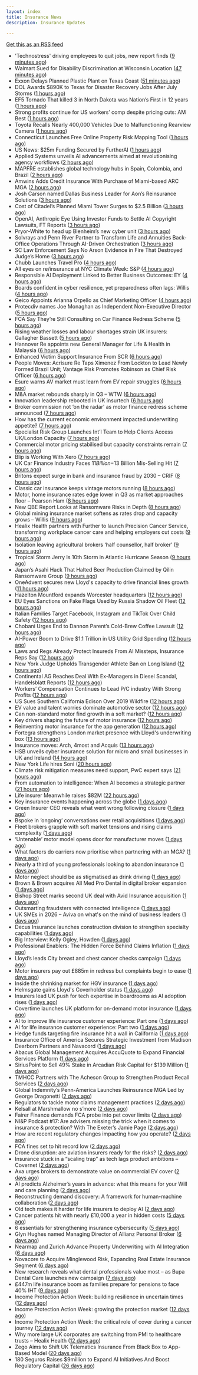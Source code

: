 ```yaml
---
layout: index
title: Insurance News
description: Insurance Updates

---
```


[Get this as an RSS feed](/insurance.rss)

<!-- news_marker starts -->
- 'Technostress' driving employees to quit jobs, new report finds ([9 minutes ago](https://www.insurancebusinessmag.com/uk/business-strategy/technostress-driving-employees-to-quit-jobs-new-report-finds-552392.aspx))
- Walmart Sued for Disability Discrimination at Wisconsin Location ([47 minutes ago](https://www.insurancejournal.com/news/midwest/2025/10/08/843127.htm))
- Exxon Delays Planned Plastic Plant on Texas Coast ([51 minutes ago](https://www.insurancejournal.com/news/southcentral/2025/10/08/843123.htm))
- DOL Awards $890K to Texas for Disaster Recovery Jobs After July Storms ([1 hours ago](https://www.insurancejournal.com/news/southcentral/2025/10/08/843120.htm))
- EF5 Tornado That killed 3 in North Dakota was Nation’s First in 12 years ([1 hours ago](https://www.insurancejournal.com/news/midwest/2025/10/08/843117.htm))
- Strong profits continue for US workers’ comp despite pricing cuts: AM Best ([1 hours ago](https://www.reinsurancene.ws/strong-profits-continue-for-us-workers-comp-despite-pricing-cuts-am-best/))
- Toyota Recalls Nearly 400,000 Vehicles Due to Malfunctioning Rearview Camera ([1 hours ago](https://www.insurancejournal.com/news/national/2025/10/08/843113.htm))
- Connecticut Launches Free Online Property Risk Mapping Tool ([1 hours ago](https://www.insurancejournal.com/news/east/2025/10/08/843106.htm))
- US News: $25m Funding Secured by FurtherAI ([1 hours ago](https://insurance-edge.net/2025/10/08/us-news-25m-funding-secured-by-furtherai/))
- Applied Systems unveils AI advancements aimed at revolutionising agency workflows ([2 hours ago](https://www.reinsurancene.ws/applied-systems-unveils-ai-advancements-aimed-at-revolutionising-agency-workflows/))
- MAPFRE establishes global technology hubs in Spain, Colombia, and Brazil ([2 hours ago](https://www.reinsurancene.ws/mapfre-establishes-global-technology-hubs-in-spain-colombia-and-brazil/))
- Amwins Adds Credit Insurance With Purchase of Miami-based ARC MGA ([2 hours ago](https://www.insurancejournal.com/news/southeast/2025/10/08/843095.htm))
- Josh Carson named Dallas Business Leader for Aon’s Reinsurance Solutions ([3 hours ago](https://www.reinsurancene.ws/josh-carson-named-dallas-business-leader-for-aons-reinsurance-solutions/))
- Cost of Citadel’s Planned Miami Tower Surges to $2.5 Billion ([3 hours ago](https://www.insurancejournal.com/news/southeast/2025/10/08/843091.htm))
- OpenAI, Anthropic Eye Using Investor Funds to Settle AI Copyright Lawsuits, FT Reports ([3 hours ago](https://www.insurancejournal.com/news/national/2025/10/08/843087.htm))
- Pryor-White to head up Blenheim’s new cyber unit ([3 hours ago](https://www.reinsurancene.ws/pryor-white-to-head-up-blenheims-new-cyber-unit/))
- Solvrays and Penn River Partner to Transform Life and Annuities Back-Office Operations Through AI-Driven Orchestration ([3 hours ago](https://www.insurtechinsights.com/solvrays-and-penn-river-partner-to-transform-life-and-annuities-back-office-operations-through-ai-driven-orchestration/))
- SC Law Enforcement Says No Arson Evidence in Fire That Destroyed Judge’s Home ([3 hours ago](https://www.insurancejournal.com/news/southeast/2025/10/08/843081.htm))
- Chubb Launches Travel Pro ([4 hours ago](https://insurance-edge.net/2025/10/08/chubb-launches-travel-pro/))
- All eyes on re/insurance at NYC Climate Week: S&P ([4 hours ago](https://www.reinsurancene.ws/all-eyes-on-re-insurance-at-nyc-climate-week-sp/))
- Responsible AI Deployment Linked to Better Business Outcomes: EY ([4 hours ago](https://www.insurancejournal.com/news/national/2025/10/08/843072.htm))
- Boards confident in cyber resilience, yet preparedness often lags: Willis ([4 hours ago](https://www.reinsurancene.ws/boards-confident-in-cyber-resilience-yet-preparedness-often-lags-willis/))
- Geico Appoints Arianna Orpello as Chief Marketing Officer ([4 hours ago](https://www.insurtechinsights.com/geico-appoints-arianna-orpello-as-chief-marketing-officer/))
- Protecdiv names Joe Monaghan as Independent Non-Executive Director ([5 hours ago](https://www.reinsurancene.ws/protecdiv-names-joe-monaghan-as-independent-non-executive-director/))
- FCA Say They’re Still Consulting on Car Finance Redress Scheme ([5 hours ago](https://insurance-edge.net/2025/10/08/fca-say-theyre-still-consulting-on-car-finance-redress-scheme/))
- Rising weather losses and labour shortages strain UK insurers: Gallagher Bassett ([5 hours ago](https://www.reinsurancene.ws/rising-weather-losses-and-labour-shortages-strain-uk-insurers-gallagher-bassett/))
- Hannover Re appoints new General Manager for Life & Health in Malaysia ([6 hours ago](https://www.reinsurancene.ws/hannover-re-appoints-new-general-manager-for-life-health-in-malaysia/))
- Enhanced Victim Support Insurance From SCR ([6 hours ago](https://insurance-edge.net/2025/10/08/enhanced-victim-support-insurance-from-scr/))
- People Moves: Acrisure Re Taps Ximenez From Lockton to Lead Newly Formed Brazil Unit; Vantage Risk Promotes Robinson as Chief Risk Officer ([6 hours ago](https://www.insurancejournal.com/news/international/2025/10/08/843060.htm))
- Esure warns AV market must learn from EV repair struggles ([6 hours ago](https://www.postonline.co.uk/market-access/motor/7959108/esure-warns-av-market-must-learn-from-ev-repair-struggles))
- M&A market rebounds sharply in Q3 – WTW ([6 hours ago](https://www.insurancebusinessmag.com/uk/news/mergers-acquisitions/manda-market-rebounds-sharply-in-q3--wtw-552333.aspx))
- Innovation leadership rebooted in UK insurtech ([6 hours ago](https://www.insurancebusinessmag.com/uk/news/technology/innovation-leadership-rebooted-in-uk-insurtech-552330.aspx))
- Broker commission not ‘on the radar’ as motor finance redress scheme announced ([7 hours ago](https://www.postonline.co.uk/news/7959192/broker-commission-not-%E2%80%98on-the-radar%E2%80%99-as-motor-finance-redress-scheme-announced))
- How has the current economic environment impacted underwriting appetite? ([7 hours ago](https://www.insurancebusinessmag.com/uk/tv/how-has-the-current-economic-environment-impacted-underwriting-appetite-552328.aspx))
- Specialist Risk Group Launches Int’l Team to Help Clients Access UK/London Capacity ([7 hours ago](https://www.insurancejournal.com/news/international/2025/10/08/843057.htm))
- Commercial motor pricing stabilised but capacity constraints remain ([7 hours ago](https://www.postonline.co.uk/commercial/7959083/commercial-motor-pricing-stabilised-but-capacity-constraints-remain))
- Blip is Working With Xero ([7 hours ago](https://insurance-edge.net/2025/10/08/blip-is-working-with-xero/))
- UK Car Finance Industry Faces $11 Billion-$13 Billion Mis-Selling Hit ([7 hours ago](https://www.insurancejournal.com/news/international/2025/10/08/843047.htm))
- Britons expect surge in bank and insurance fraud by 2030 – CRIF ([8 hours ago](https://www.insurancebusinessmag.com/uk/news/breaking-news/britons-expect-surge-in-bank-and-insurance-fraud-by-2030--crif-552313.aspx))
- Classic car insurance keeps vintage motors running ([8 hours ago](https://www.postonline.co.uk/personal/7958293/classic-car-insurance-keeps-vintage-motors-running))
- Motor, home insurance rates edge lower in Q3 as market approaches floor – Pearson Ham ([8 hours ago](https://www.insurancebusinessmag.com/uk/news/auto-motor/motor-home-insurance-rates-edge-lower-in-q3-as-market-approaches-floor--pearson-ham-552312.aspx))
- New QBE Report Looks at Ransomware Risks in Depth ([8 hours ago](https://insurance-edge.net/2025/10/08/new-qbe-report-looks-at-ransomware-risks-in-depth/))
- Global mining insurance market softens as rates drop and capacity grows – Willis ([9 hours ago](https://www.insurancebusinessmag.com/uk/news/breaking-news/global-mining-insurance-market-softens-as-rates-drop-and-capacity-grows--willis-552305.aspx))
- Healix Health partners with Further to launch Precision Cancer Service, transforming workplace cancer care and helping employers cut costs ([9 hours ago](https://ifamagazine.com/healix-health-partners-with-further-to-launch-precision-cancer-service-transforming-workplace-cancer-care-and-helping-employers-cut-costs/))
- Isolation leaving agricultural brokers ‘half counsellor, half broker’ ([9 hours ago](https://www.postonline.co.uk/broker/7959185/isolation-leaving-agricultural-brokers-%E2%80%98half-counsellor-half-broker%E2%80%99))
- Tropical Storm Jerry Is 10th Storm in Atlantic Hurricane Season ([9 hours ago](https://www.insurancejournal.com/news/international/2025/10/08/843040.htm))
- Japan’s Asahi Hack That Halted Beer Production Claimed by Qilin Ransomware Group ([9 hours ago](https://www.insurancejournal.com/news/international/2025/10/08/843037.htm))
- OneAdvent secures new Lloyd's capacity to drive financial lines growth ([11 hours ago](https://www.insurancebusinessmag.com/uk/news/professional-liability/oneadvent-secures-new-lloyds-capacity-to-drive-financial-lines-growth-552257.aspx))
- Hazelton Mountford expands Worcester headquarters ([12 hours ago](https://www.insurancebusinessmag.com/uk/news/property-insurance/hazelton-mountford-expands-worcester-headquarters-552263.aspx))
- EU Eyes Sanctions on Fake Flags Used by Russia Shadow Oil Fleet ([12 hours ago](https://www.insurancejournal.com/news/international/2025/10/08/842929.htm))
- Italian Families Target Facebook, Instagram and TikTok Over Child Safety ([12 hours ago](https://www.insurancejournal.com/news/international/2025/10/08/842917.htm))
- Chobani Urges End to Dannon Parent’s Cold-Brew Coffee Lawsuit ([12 hours ago](https://www.insurancejournal.com/news/national/2025/10/08/842997.htm))
- AI-Power Boom to Drive $1.1 Trillion in US Utility Grid Spending ([12 hours ago](https://www.insurancejournal.com/news/national/2025/10/08/843000.htm))
- Laws and Regs Already Protect Insureds From AI Missteps, Insurance Reps Say ([12 hours ago](https://www.insurancejournal.com/news/southeast/2025/10/08/843012.htm))
- New York Judge Upholds Transgender Athlete Ban on Long Island ([12 hours ago](https://www.insurancejournal.com/news/east/2025/10/08/843031.htm))
- Continental AG Reaches Deal With Ex-Managers in Diesel Scandal, Handelsblatt Reports ([12 hours ago](https://www.insurancejournal.com/news/international/2025/10/08/842940.htm))
- Workers’ Compensation Continues to Lead P/C industry With Strong Profits ([12 hours ago](https://www.insurancejournal.com/news/national/2025/10/08/843018.htm))
- US Sues Southern California Edison Over 2019 Wildfire ([12 hours ago](https://www.insurancejournal.com/news/west/2025/10/08/843007.htm))
- EV value and talent worries dominate automotive sector ([12 hours ago](https://www.postonline.co.uk/news/7959159/ev-value-and-talent-worries-dominate-automotive-sector))
- Can non-standard motor find growth in a soft market? ([12 hours ago](https://www.postonline.co.uk/broker/7958948/can-non-standard-motor-find-growth-in-a-soft-market))
- Key drivers shaping the future of motor insurance ([12 hours ago](https://www.postonline.co.uk/personal/7958989/key-drivers-shaping-the-future-of-motor-insurance))
- Reinventing motor insurance for the app generation ([12 hours ago](https://www.postonline.co.uk/personal/7959016/reinventing-motor-insurance-for-the-app-generation))
- Fortegra strengthens London market presence with Lloyd's underwriting box ([13 hours ago](https://www.insurancebusinessmag.com/uk/news/breaking-news/fortegra-strengthens-london-market-presence-with-lloyds-underwriting-box-552290.aspx))
- Insurance moves: Arch, 4most and Acquis ([13 hours ago](https://www.insurancebusinessmag.com/uk/news/breaking-news/insurance-moves-arch-4most-and-acquis-552264.aspx))
- HSB unveils cyber insurance solution for micro and small businesses in UK and Ireland ([14 hours ago](https://www.insurancebusinessmag.com/uk/news/cyber/hsb-unveils-cyber-insurance-solution-for-micro-and-small-businesses-in-uk-and-ireland-552258.aspx))
- New York Life hires Soni ([20 hours ago](https://www.dig-in.com/news/new-york-life-hires-soni))
- Climate risk mitigation measures need support, PwC expert says ([21 hours ago](https://www.dig-in.com/news/pwc-expert-climate-risk-mitigation-needs-more-support))
- From automation to intelligence: When AI becomes a strategic partner ([21 hours ago](https://www.dig-in.com/opinion/when-ai-becomes-a-strategic-partner))
- Life insurer Meanwhile raises $82M ([22 hours ago](https://www.dig-in.com/articles/life-insurer-meanwhile-raises-82m))
- Key insurance events happening across the globe ([1 days ago](https://www.insurancebusinessmag.com/uk/guides/key-insurance-events-happening-across-the-globe-552213.aspx))
- Green Insurer CEO reveals what went wrong following closure ([1 days ago](https://www.postonline.co.uk/broker/7959190/green-insurer-ceo-reveals-what-went-wrong-following-closure))
- Bspoke in ‘ongoing’ conversations over retail acquisitions ([1 days ago](https://www.postonline.co.uk/news/7959188/bspoke-in-%E2%80%98ongoing%E2%80%99-conversations-over-retail-acquisitions))
- Fleet brokers grapple with soft market tensions and rising claims complexity ([1 days ago](https://www.insurancebusinessmag.com/uk/news/auto-motor/fleet-brokers-grapple-with-soft-market-tensions-and-rising-claims-complexity-552167.aspx))
- ‘Untenable’ motor model opens door for manufacturer moves ([1 days ago](https://www.postonline.co.uk/personal/7958322/%E2%80%98untenable%E2%80%99-motor-model-opens-door-for-manufacturer-moves))
- What factors do carriers now prioritise when partnering with an MGA? ([1 days ago](https://www.insurancebusinessmag.com/uk/tv/what-factors-do-carriers-now-prioritise-when-partnering-with-an-mga-552166.aspx))
- Nearly a third of young professionals looking to abandon insurance ([1 days ago](https://www.postonline.co.uk/people/7959183/nearly-a-third-of-young-professionals-looking-to-abandon-insurance))
- Motor neglect should be as stigmatised as drink driving ([1 days ago](https://www.postonline.co.uk/news/7959053/motor-neglect-should-be-as-stigmatised-as-drink-driving))
- Brown & Brown acquires All Med Pro Dental in digital broker expansion ([1 days ago](https://www.insurancebusinessmag.com/uk/news/mergers-acquisitions/brown-and-brown-acquires-all-med-pro-dental-in-digital-broker-expansion-552151.aspx))
- Bishop Street marks second UK deal with Avid Insurance acquisition ([1 days ago](https://www.insurancebusinessmag.com/uk/news/mergers-acquisitions/bishop-street-marks-second-uk-deal-with-avid-insurance-acquisition-552149.aspx))
- Outsmarting fraudsters with connected intelligence ([1 days ago](https://www.postonline.co.uk/market-access/7958300/outsmarting-fraudsters-with-connected-intelligence))
- UK SMEs in 2026 – Aviva on what's on the mind of business leaders ([1 days ago](https://www.insurancebusinessmag.com/uk/news/sme/uk-smes-in-2026--aviva-on-whats-on-the-mind-of-business-leaders-552148.aspx))
- Decus Insurance launches construction division to strengthen specialty capabilities ([1 days ago](https://www.insurancebusinessmag.com/uk/news/construction-engineering/decus-insurance-launches-construction-division-to-strengthen-specialty-capabilities-552105.aspx))
- Big Interview: Kelly Ogley, Howden ([1 days ago](https://www.postonline.co.uk/broker/7959082/big-interview-kelly-ogley-howden))
- Professional Enablers: The Hidden Force Behind Claims Inflation ([1 days ago](https://www.postonline.co.uk/claims/7958937/professional-enablers-the-hidden-force-behind-claims-inflation))
- Lloyd’s leads City breast and chest cancer checks campaign ([1 days ago](https://www.postonline.co.uk/lloyd%E2%80%99slondon/7959180/lloyd%E2%80%99s-leads-city-breast-and-chest-cancer-checks-campaign))
- Motor insurers pay out £885m in redress but complaints begin to ease ([1 days ago](https://www.postonline.co.uk/regulation/7958936/motor-insurers-pay-out-%C2%A3885m-in-redress-but-complaints-begin-to-ease))
- Inside the shrinking market for HGV insurance ([1 days ago](https://www.postonline.co.uk/commercial/7959038/inside-the-shrinking-market-for-hgv-insurance))
- Helmsgate gains Lloyd's Coverholder status ([1 days ago](https://www.insurancebusinessmag.com/uk/news/breaking-news/helmsgate-gains-lloyds-coverholder-status-552100.aspx))
- Insurers lead UK push for tech expertise in boardrooms as AI adoption rises ([1 days ago](https://www.insurancebusinessmag.com/uk/news/technology/insurers-lead-uk-push-for-tech-expertise-in-boardrooms-as-ai-adoption-rises-552102.aspx))
- Covertime launches UK platform for on-demand motor insurance ([1 days ago](https://www.insurancebusinessmag.com/uk/news/auto-motor/covertime-launches-uk-platform-for-ondemand-motor-insurance-552108.aspx))
- AI to improve life insurance customer experience: Part one ([1 days ago](https://www.dig-in.com/news/ai-to-improve-life-insurance-customer-experience-part-one))
- AI for life insurance customer experience: Part two ([1 days ago](https://www.dig-in.com/news/ai-for-life-insurance-customer-experience-part-two))
- Hedge funds targeting fire insurance hit a wall in California ([1 days ago](https://www.dig-in.com/articles/hedge-funds-targeting-fire-insurance-hit-wall-in-california))
- Insurance Office of America Secures Strategic Investment from Madison Dearborn Partners and Navacord ([1 days ago](https://www.insurtechinsights.com/insurance-office-of-america-secures-strategic-investment-from-madison-dearborn-partners-and-navacord/))
- Abacus Global Management Acquires AccuQuote to Expand Financial Services Platform ([1 days ago](https://www.insurtechinsights.com/abacus-global-management-acquires-accuquote-to-expand-financial-services-platform/))
- SiriusPoint to Sell 49% Stake in Arcadian Risk Capital for $139 Million ([1 days ago](https://www.insurtechinsights.com/siriuspoint-to-sell-49-stake-in-arcadian-risk-capital-for-139-million/))
- TMHCC Partners with The Acheson Group to Strengthen Product Recall Services ([2 days ago](https://www.insurtechinsights.com/tmhcc-partners-with-the-acheson-group-to-strengthen-product-recall-services/))
- Global Indemnity’s Penn-America Launches Reinsurance MGA Led by George Dragonetti ([2 days ago](https://www.insurtechinsights.com/global-indemnitys-penn-america-launches-reinsurance-mga-led-by-george-dragonetti/))
- Regulators to tackle motor claims management practices ([2 days ago](https://www.postonline.co.uk/news/7959177/regulators-to-tackle-motor-claims-management-practices))
- Kelsall at Marshmallow no s’more ([2 days ago](https://www.postonline.co.uk/news/7959173/kelsall-at-marshmallow-no-s%E2%80%99more))
- Fairer Finance demands FCA probe into pet cover limits ([2 days ago](https://www.postonline.co.uk/news/7959176/fairer-finance-demands-fca-probe-into-pet-cover-limits))
- NI&P Podcast #17: Are advisers missing the trick when it comes to insurance & protection? With The Exeter’s Jamie Page ([2 days ago](https://ifamagazine.com/nip-podcast-17-are-advisers-missing-the-trick-when-it-comes-to-insurance-protection-with-the-exeters-jamie-page/))
- How are recent regulatory changes impacting how you operate? ([2 days ago](https://www.insurancebusinessmag.com/uk/tv/how-are-recent-regulatory-changes-impacting-how-you-operate-552024.aspx))
- FCA fines set to hit record low ([2 days ago](https://www.postonline.co.uk/regulation/7958086/fca-fines-set-to-hit-record-low))
- Drone disruption: are aviation insurers ready for the risks? ([2 days ago](https://www.insurancebusinessmag.com/uk/news/technology/drone-disruption-are-aviation-insurers-ready-for-the-risks-551921.aspx))
- Insurance stuck in a “scaling trap” as tech lags product ambitions – Covernet ([2 days ago](https://www.insurancebusinessmag.com/uk/news/technology/insurance-stuck-in-a-scaling-trap-as-tech-lags-product-ambitions--covernet-552012.aspx))
- Axa urges brokers to demonstrate value on commercial EV cover ([2 days ago](https://www.postonline.co.uk/commercial/7958880/axa-urges-brokers-to-demonstrate-value-on-commercial-ev-cover))
- AI predicts Alzheimer’s years in advance: what this means for your Will and care planning ([2 days ago](https://ifamagazine.com/ai-predicts-alzheimers-years-in-advance-what-this-means-for-your-will-and-care-planning/))
- Reconstructing demand discovery: A framework for human-machine collaboration ([2 days ago](https://www.dig-in.com/opinion/reconstructing-demand-discovery))
- Old tech makes it harder for life insurers to deploy AI ([2 days ago](https://www.dig-in.com/news/old-tech-makes-it-harder-for-life-insurers-to-deploy-ai))
- Cancer patients hit with nearly £10,000 a year in hidden costs ([5 days ago](https://ifamagazine.com/cancer-patients-hit-with-nearly-10000-a-year-in-hidden-costs/))
- 6 essentials for strengthening insurance cybersecurity ([5 days ago](https://www.dig-in.com/opinion/6-essentials-for-strengthening-insurance-cybersecurity))
- Glyn Hughes named Managing Director of Allianz Personal Broker ([6 days ago](https://www.insurtechinsights.com/glyn-hughes-named-managing-director-of-allianz-personal-broker/))
- Nearmap and Zurich Advance Property Underwriting with AI Integration ([6 days ago](https://www.insurtechinsights.com/nearmap-and-zurich-advance-property-underwriting-with-ai-integration/))
- Novacore to Acquire Minglewood Risk, Expanding Real Estate Insurance Segment ([6 days ago](https://www.insurtechinsights.com/novacore-to-acquire-minglewood-risk-expanding-real-estate-insurance-segment/))
- New research reveals what dental professionals value most – as Bupa Dental Care launches new campaign ([7 days ago](https://ifamagazine.com/new-research-reveals-what-dental-professionals-value-most-as-bupa-dental-care-launches-new-campaign/))
- £447m life insurance boom as families prepare for pensions to face 40% IHT ([9 days ago](https://ifamagazine.com/447m-life-insurance-boom-as-families-prepare-for-pensions-to-face-40-iht/))
- Income Protection Action Week: building resilience in uncertain times ([12 days ago](https://ifamagazine.com/income-protection-action-week-building-resilience-in-uncertain-times/))
- Income Protection Action Week: growing the protection market ([12 days ago](https://ifamagazine.com/income-protection-action-week-growing-the-protection-market/))
- Income Protection Action Week: the critical role of cover during a cancer journey ([12 days ago](https://ifamagazine.com/income-protection-action-week-the-critical-role-of-cover-during-a-cancer-journey/))
- Why more large UK corporates are switching from PMI to healthcare trusts – Healix Health ([12 days ago](https://ifamagazine.com/why-more-large-uk-corporates-are-switching-from-pmi-to-healthcare-trusts-healix-health/))
- Zego Aims to Shift UK Telematics Insurance From Black Box to App-Based Model ([20 days ago](https://thefintechtimes.com/zego-aims-to-shift-uk-telematics-insurance-from-black-box-to-app-based-model/))
- 180 Seguros Raises $9million to Expand AI Initiatives And Boost Regulatory Capital ([26 days ago](https://thefintechtimes.com/180-seguros-raises-9m-to-expand-ai-initiatives-and-boost-regulatory-capital/))

<!-- news_marker ends -->